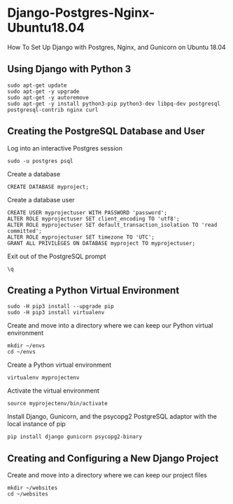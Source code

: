 # Django-Postgres-Nginx-Ubuntu18.04
How To Set Up Django with Postgres, Nginx, and Gunicorn on Ubuntu 18.04
## Using Django with Python 3
```
sudo apt-get update
sudo apt-get -y upgrade
sudo apt-get -y autoremove
sudo apt-get -y install python3-pip python3-dev libpq-dev postgresql postgresql-contrib nginx curl
```
## Creating the PostgreSQL Database and User
Log into an interactive Postgres session

`sudo -u postgres psql`

Create a database

`CREATE DATABASE myproject;`

Create a database user
```
CREATE USER myprojectuser WITH PASSWORD 'password';
ALTER ROLE myprojectuser SET client_encoding TO 'utf8';
ALTER ROLE myprojectuser SET default_transaction_isolation TO 'read committed';
ALTER ROLE myprojectuser SET timezone TO 'UTC';
GRANT ALL PRIVILEGES ON DATABASE myproject TO myprojectuser;
```
Exit out of the PostgreSQL prompt

`\q`
## Creating a Python Virtual Environment
```
sudo -H pip3 install --upgrade pip
sudo -H pip3 install virtualenv
```
Create and move into a directory where we can keep our Python virtual environment
```
mkdir ~/envs
cd ~/envs
```
Create a Python virtual environment

`virtualenv myprojectenv`

Activate the virtual environment

`source myprojectenv/bin/activate`

Install Django, Gunicorn, and the psycopg2 PostgreSQL adaptor with the local instance of pip

`pip install django gunicorn psycopg2-binary`
## Creating and Configuring a New Django Project
Create and move into a directory where we can keep our project files
```
mkdir ~/websites
cd ~/websites
```
